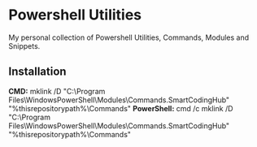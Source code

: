 # Powershell Utilities

My personal collection of Powershell Utilities, Commands, Modules and Snippets.

## Installation

**CMD:** mklink /D "C:\Program Files\WindowsPowerShell\Modules\Commands.SmartCodingHub" "%thisrepositorypath%\Commands"
**PowerShell:** cmd /c mklink /D "C:\Program Files\WindowsPowerShell\Modules\Commands.SmartCodingHub" "%thisrepositorypath%\Commands"